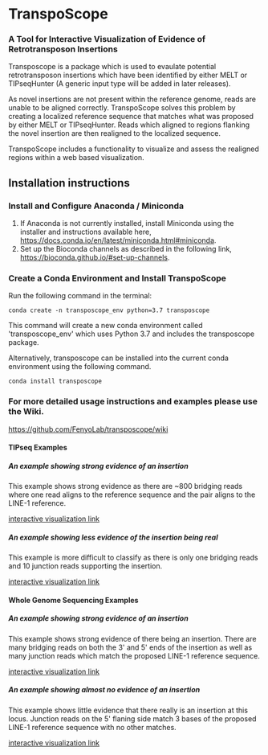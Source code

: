 # TranspoScope
### A Tool for Interactive Visualization of Evidence of Retrotransposon Insertions

Transposcope is a package which is used to evaulate potential retrotransposon insertions which have been identified by either MELT or TIPseqHunter (A generic input type will be added in later releases).

As novel insertions are not present within the reference genome, reads are unable to be aligned correctly. TranspoScope solves this problem by creating a localized reference sequence that matches what was proposed by either MELT or TIPseqHunter. Reads which aligned to regions flanking the novel insertion are then realigned to the localized sequence.

TranspoScope includes a functionality to visualize and assess the realigned regions within a web based visualization.

## Installation instructions 

### Install and Configure Anaconda / Miniconda
1. If Anaconda is not currently installed, install Miniconda using the installer and instructions available here, https://docs.conda.io/en/latest/miniconda.html#miniconda. 
2. Set up the Bioconda channels as described in the following link, https://bioconda.github.io/#set-up-channels.

### Create a Conda Environment and Install TranspoScope
Run the following command in the terminal:
```console
conda create -n transposcope_env python=3.7 transposcope
```
This command will create a new conda environment called 'transposcope_env' which uses Python 3.7 and includes the transposcope package.

Alternatively, transposcope can be installed into the current conda environment using the following command.
```console
conda install transposcope
```

### For more detailed usage instructions and examples please use the Wiki.
https://github.com/FenyoLab/transposcope/wiki

#### TIPseq Examples
##### An example showing strong evidence of an insertion
This example shows strong evidence as there are ~800 bridging reads where one read aligns to the reference sequence and the pair aligns to the LINE-1 reference.


[interactive visualization link](https://fenyolab.github.io/transposcope_ui/#/dashboard/ungrouped/ungrouped/melt_full?locus=chr1-113888412)


##### An example showing less evidence of the insertion being real
This example is more difficult to classify as there is only one bridging reads and 10 junction reads supporting the insertion.

[interactive visualization link](https://fenyolab.github.io/transposcope_ui/#/dashboard/ungrouped/ungrouped/melt_full?locus=chr1-121142693)


#### Whole Genome Sequencing Examples
##### An example showing strong evidence of an insertion
This example shows strong evidence of there being an insertion. There are many bridging reads on both the 3' and 5' ends of the insertion as well as many junction reads which match the proposed LINE-1 reference sequence.

[interactive visualization link](https://fenyolab.github.io/transposcope_ui/#/dashboard/ungrouped/ungrouped/melt_full?locus=chr11-94951204)

##### An example showing almost no evidence of an insertion
This example shows little evidence that there really is an insertion at this locus. Junction reads on the 5' flaning side match 3 bases of the proposed LINE-1 reference sequence with no other matches.

[interactive visualization link](https://fenyolab.github.io/transposcope_ui/#/dashboard/ungrouped/ungrouped/melt_full?locus=chr2-159882972)
